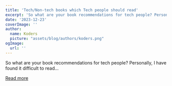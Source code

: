 ```yaml
---
title: 'Tech/Non-tech books which Tech people should read'
excerpt: 'So what are your book recommendations for tech people? Personally, I have found it difficult to read...'
date: '2023-12-23'
coverImage: ''
author:
  name: Koders
  picture: "assets/blog/authors/koders.png"
ogImage:
  url: ''
---
```


So what are your book recommendations for tech people? Personally, I have found it difficult to read...

[Read more](https://dev.to/nandinishinduja/technon-tech-books-which-tech-people-should-read-1kh0)
